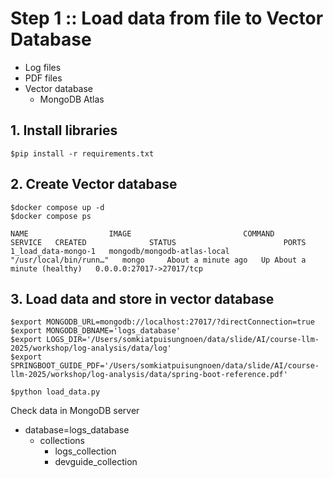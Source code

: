 # Step 1 :: Load data from file to Vector Database
* Log files
* PDF files
* Vector database
  * MongoDB Atlas

## 1. Install libraries
```
$pip install -r requirements.txt
```

## 2. Create Vector database
```
$docker compose up -d
$docker compose ps

NAME                  IMAGE                         COMMAND                  SERVICE   CREATED              STATUS                        PORTS
1_load_data-mongo-1   mongodb/mongodb-atlas-local   "/usr/local/bin/runn…"   mongo     About a minute ago   Up About a minute (healthy)   0.0.0.0:27017->27017/tcp
```

## 3. Load data and store in vector database
```
$export MONGODB_URL=mongodb://localhost:27017/?directConnection=true
$export MONGODB_DBNAME='logs_database'
$export LOGS_DIR='/Users/somkiatpuisungnoen/data/slide/AI/course-llm-2025/workshop/log-analysis/data/log'
$export SPRINGBOOT_GUIDE_PDF='/Users/somkiatpuisungnoen/data/slide/AI/course-llm-2025/workshop/log-analysis/data/spring-boot-reference.pdf'

$python load_data.py
```

Check data in MongoDB server
* database=logs_database
  * collections
    * logs_collection
    * devguide_collection
